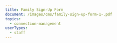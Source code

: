 ```yaml
---
title: Family Sign-Up Form
document: /images/cms/family-sign-up-form-1-.pdf
topics:
  - connection-management
userTypes:
  - staff
---
```

